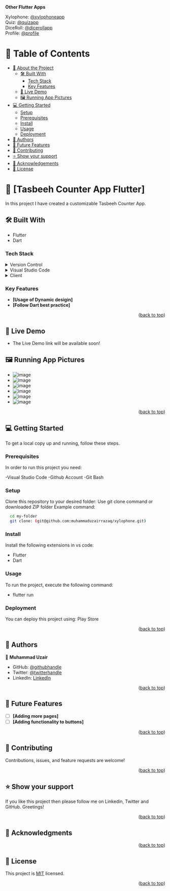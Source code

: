 <a name="readme-top"></a>

<div align="left">
  <br/>

  **Other Flutter Apps**

Xylophone: [@xylophoneapp](https://github.com/muhammaduzairrazaq/xylophone)<br/>
Quiz: [@quizapp](https://github.com/muhammaduzairrazaq/quizApp)<br/>
DiceRoll: [@dicerollapp](https://github.com/muhammaduzairrazaq/dicerollgame)<br/>
Profile: [@profile](https://github.com/muhammaduzairrazaq/profileFlutter)<br/>

</div>

# 📗 Table of Contents

- [📖 About the Project](#about-project)
  - [🛠 Built With](#built-with)
    - [Tech Stack](#tech-stack)
    - [Key Features](#key-features)
  - [🚀 Live Demo](#live-demo)
  - [🖼️ Running App Pictures](#pictures)
- [💻 Getting Started](#getting-started)
  - [Setup](#setup)
  - [Prerequisites](#prerequisites)
  - [Install](#install)
  - [Usage](#usage)
  - [Deployment](#deployment)
- [👥 Authors](#authors)
- [🔭 Future Features](#future-features)
- [🤝 Contributing](#contributing)
- [⭐️ Show your support](#support)
- [🙏 Acknowledgements](#acknowledgements)
- [📝 License](#license)

# 📖 [Tasbeeh Counter App Flutter] <a name="about-project"></a>
In this project I have created a customizable Tasbeeh Counter App.

## 🛠 Built With <a name="built-with"></a>

- Flutter
- Dart

### Tech Stack <a name="tech-stack"></a>

<details>
  <summary>Version Control</summary>
  <ul>
    <li><a href="https://github.com/">Git Hub</a></li>
  </ul>
</details>
<details>
  <summary>Visual Studio Code</summary>
  <ul>
    <li><a href="https://code.visualstudio.com">Visual Studio Code</a></li>
  </ul>
</details>
<details>
  <summary>Client</summary>
  <ul>
    <li><a href="https://html.com/html5/">Dart</a></li>
  </ul>
</details>
 
### Key Features <a name="key-features"></a>

- **[Usage of Dynamic desigin]**
- **[Follow Dart best practice]**

<p align="right">(<a href="#readme-top">back to top</a>)</p>

## 🚀 Live Demo <a name="live-demo"></a>
- The Live Demo link will be available soon!

## 🖼️ Running App Pictures <a name="pictures"></a>

- ![image](https://github.com/muhammaduzairrazaq/tasbeehCounter/assets/138608690/855e6833-42b4-4d8f-9ae0-4c57934a68f5)
- ![image](https://github.com/muhammaduzairrazaq/tasbeehCounter/assets/138608690/ac4e999d-940b-46ee-ac2f-c6359d96cbd5)
- ![image](https://github.com/muhammaduzairrazaq/tasbeehCounter/assets/138608690/ff7deaa9-a365-4535-b7ae-8639dfef962f)
- ![image](https://github.com/muhammaduzairrazaq/tasbeehCounter/assets/138608690/e0334846-4e54-441b-83d4-b5d9f34e7d83)
- ![image](https://github.com/muhammaduzairrazaq/tasbeehCounter/assets/138608690/24ac7799-4932-48bc-a7f1-5c2ca173d831)
- ![image](https://github.com/muhammaduzairrazaq/tasbeehCounter/assets/138608690/ba0ab2fd-a88d-447f-af86-7c6cf075f722)

<p align="right">(<a href="#readme-top">back to top</a>)</p>

## 💻 Getting Started <a name="getting-started"></a>

To get a local copy up and running, follow these steps.

### Prerequisites

In order to run this project you need:

-Visual Studio Code
-Github Account
-Git Bash

### Setup

Clone this repository to your desired folder:
Use git clone command or downloaded ZIP folder
Example command:

```sh
  cd my-folder
  git clone: (git@github.com:muhammaduzairrazaq/xylophone.git)
```

### Install

Install the following extensions in vs code:

- Flutter
- Dart

### Usage

To run the project, execute the following command: 
- flutter run

### Deployment

You can deploy this project using:
Play Store

<p align="right">(<a href="#readme-top">back to top</a>)</p>

## 👥 Authors <a name="authors"></a>

👤 **Muhammad Uzair**

- GitHub: [@githubhandle](https://github.com/muhammaduzairrazaq)
- Twitter: [@twitterhandle](https://twitter.com/muhamma55160007?t=U6eNahc3mZKSPGDJZyqT2A&s=09)
- LinkedIn: [LinkedIn](https://www.linkedin.com/in/muhammad-uzair-25479a283)


<p align="right">(<a href="#readme-top">back to top</a>)</p>

## 🔭 Future Features <a name="future-features"></a>

- [ ] **[Adding more pages]**
- [ ] **[Adding functionality to buttons]**

<p align="right">(<a href="#readme-top">back to top</a>)</p>

## 🤝 Contributing <a name="contributing"></a>

Contributions, issues, and feature requests are welcome!

<p align="right">(<a href="#readme-top">back to top</a>)</p>

## ⭐️ Show your support <a name="support"></a>

If you like this project then please follow me on Linkedin, Twitter and GitHub. Greetings!

<p align="right">(<a href="#readme-top">back to top</a>)</p>

## 🙏 Acknowledgments <a name="acknowledgements"></a>

<p align="right">(<a href="#readme-top">back to top</a>)</p>

## 📝 License <a name="license"></a>

This project is [MIT](./MIT.md) licensed.

<p align="right">(<a href="#readme-top">back to top</a>)</p
